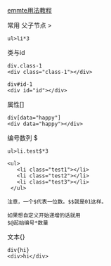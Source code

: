 [emmte用法教程](https://blog.csdn.net/qq_33744228/article/details/80910377)

常用
父子节点 >
```
ul>li*3

```

类与id
```
div.class-1
<div class="class-1"></div>

div#id-1
<div id="id"></div>

```

属性[]
```
div[data="happy"]
<div data="happy"></div>

```

编号数列 $

```
ul>li.test$*3 

<ul>
   <li class="test1"></li>
   <li class="test2"></li>
   <li class="test3"></li>
 </ul>

注意，一个$代表一位数。$$就是01这样。

如果想自定义开始递增的话就用
$@起始编号*数量

```

文本{}
```
div{hi}
<div>hi</div>

```